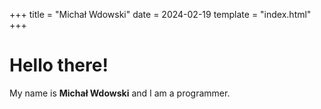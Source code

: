 +++
title = "Michał Wdowski"
date = 2024-02-19
template = "index.html"
+++

# Hello there!

My name is **Michał Wdowski** and I am a programmer.